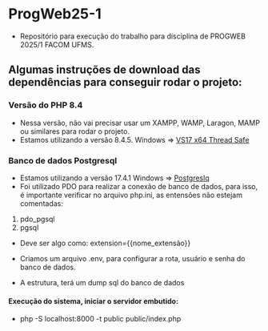 # ProgWeb25-1
- Repositório para execução do trabalho para disciplina de PROGWEB 2025/1 FACOM UFMS.
## Algumas instruções de download das dependências para conseguir rodar o projeto:

### Versão do PHP 8.4
- Nessa versão, não vai precisar usar um XAMPP, WAMP, Laragon, MAMP ou similares para rodar o projeto.
- Estamos utilizando a versão 8.4.5. Windows => [VS17 x64 Thread Safe](https://windows.php.net/downloads/releases/php-8.4.5-Win32-vs17-x64.zip)

### Banco de dados Postgresql
- Estamos utilizando a versão 17.4.1 Windows => [Postgreslq](https://sbp.enterprisedb.com/getfile.jsp?fileid=1259402)
- Foi utilizado PDO para realizar a conexão de banco de dados, para isso, é importante verificar no arquivo php.ini, as entensões não estejam comentadas:
1. pdo_pgsql
2. pgsql 
- Deve ser algo como: extension={{nome_extensão}}

- Criamos um arquivo .env, para configurar a rota, usuário e senha do banco de dados.
- A estrutura, terá um dump sql do banco de dados

#### Execução do sistema, iniciar o servidor embutido:
- php -S localhost:8000 -t public public/index.php